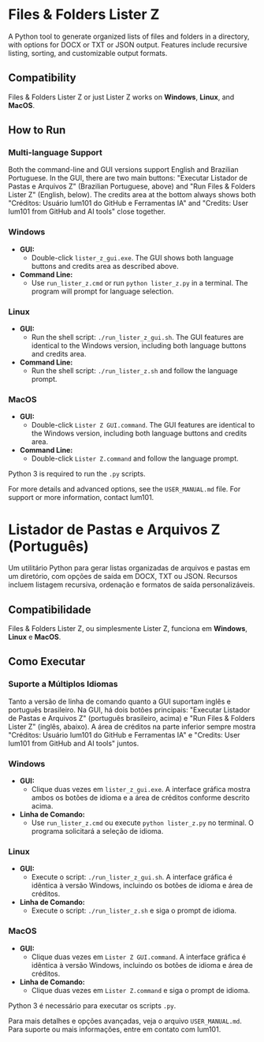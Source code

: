 # Files & Folders Lister Z
A Python tool to generate organized lists of files and folders in a directory, with options for DOCX or TXT or JSON output. Features include recursive listing, sorting, and customizable output formats.

## Compatibility
Files & Folders Lister Z or just Lister Z works on **Windows**, **Linux**, and **MacOS**.

## How to Run

### Multi-language Support
Both the command-line and GUI versions support English and Brazilian Portuguese. In the GUI, there are two main buttons: "Executar Listador de Pastas e Arquivos Z" (Brazilian Portuguese, above) and "Run Files & Folders Lister Z" (English, below). The credits area at the bottom always shows both "Créditos: Usuário Ium101 do GitHub e Ferramentas IA" and "Credits: User Ium101 from GitHub and AI tools" close together.

### Windows
- **GUI:** 
    - Double-click `lister_z_gui.exe`. The GUI shows both language buttons and credits area as described above.
- **Command Line:** 
    - Use `run_lister_z.cmd` or run `python lister_z.py` in a terminal. The program will prompt for language selection.

### Linux
- **GUI:** 
	- Run the shell script: `./run_lister_z_gui.sh`. The GUI features are identical to the Windows version, including both language buttons and credits area.
- **Command Line:** 
	- Run the shell script: `./run_lister_z.sh` and follow the language prompt.

### MacOS
- **GUI:**
	- Double-click `Lister Z GUI.command`. The GUI features are identical to the Windows version, including both language buttons and credits area.
- **Command Line:**
	- Double-click `Lister Z.command` and follow the language prompt.

Python 3 is required to run the `.py` scripts.

For more details and advanced options, see the `USER_MANUAL.md` file.
For support or more information, contact Ium101.


# Listador de Pastas e Arquivos Z (Português)
Um utilitário Python para gerar listas organizadas de arquivos e pastas em um diretório, com opções de saída em DOCX, TXT ou JSON. Recursos incluem listagem recursiva, ordenação e formatos de saída personalizáveis.

## Compatibilidade
Files & Folders Lister Z, ou simplesmente Lister Z, funciona em **Windows**, **Linux** e **MacOS**.

## Como Executar

### Suporte a Múltiplos Idiomas
Tanto a versão de linha de comando quanto a GUI suportam inglês e português brasileiro. Na GUI, há dois botões principais: "Executar Listador de Pastas e Arquivos Z" (português brasileiro, acima) e "Run Files & Folders Lister Z" (inglês, abaixo). A área de créditos na parte inferior sempre mostra "Créditos: Usuário Ium101 do GitHub e Ferramentas IA" e "Credits: User Ium101 from GitHub and AI tools" juntos.

### Windows
- **GUI:** 
    - Clique duas vezes em `lister_z_gui.exe`. A interface gráfica mostra ambos os botões de idioma e a área de créditos conforme descrito acima.
- **Linha de Comando:** 
    - Use `run_lister_z.cmd` ou execute `python lister_z.py` no terminal. O programa solicitará a seleção de idioma.

### Linux
- **GUI:** 
    - Execute o script: `./run_lister_z_gui.sh`. A interface gráfica é idêntica à versão Windows, incluindo os botões de idioma e área de créditos.
- **Linha de Comando:** 
    - Execute o script: `./run_lister_z.sh` e siga o prompt de idioma.

### MacOS
- **GUI:**
    - Clique duas vezes em `Lister Z GUI.command`. A interface gráfica é idêntica à versão Windows, incluindo os botões de idioma e área de créditos.
- **Linha de Comando:**
    - Clique duas vezes em `Lister Z.command` e siga o prompt de idioma.

Python 3 é necessário para executar os scripts `.py`.

Para mais detalhes e opções avançadas, veja o arquivo `USER_MANUAL.md`.
Para suporte ou mais informações, entre em contato com Ium101.